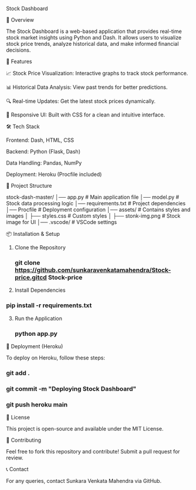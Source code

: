 Stock Dashboard

📌 Overview

The Stock Dashboard is a web-based application that provides real-time stock market insights using Python and Dash. It allows users to visualize stock price trends, analyze historical data, and make informed financial decisions.

🚀 Features

📈 Stock Price Visualization: Interactive graphs to track stock performance.

📊 Historical Data Analysis: View past trends for better predictions.

🔍 Real-time Updates: Get the latest stock prices dynamically.

🎨 Responsive UI: Built with CSS for a clean and intuitive interface.

🛠️ Tech Stack

Frontend: Dash, HTML, CSS

Backend: Python (Flask, Dash)

Data Handling: Pandas, NumPy

Deployment: Heroku (Procfile included)

📂 Project Structure

stock-dash-master/
│── app.py                 # Main application file
│── model.py               # Stock data processing logic
│── requirements.txt       # Project dependencies
│── Procfile               # Deployment configuration
│── assets/                # Contains styles and images
│   ├── styles.css         # Custom styles
│   ├── stonk-img.png      # Stock image for UI
│── .vscode/               # VSCode settings


📦 Installation & Setup

1. Clone the Repository
   ### git clone https://github.com/sunkaravenkatamahendra/Stock-price.gitcd Stock-price

2. Install Dependencies
  ### pip install -r requirements.txt
   
3. Run the Application
   ### python app.py

🚀 Deployment (Heroku)

To deploy on Heroku, follow these steps:
### git add .
### git commit -m "Deploying Stock Dashboard"
### git push heroku main




📜 License

This project is open-source and available under the MIT License.

🤝 Contributing

Feel free to fork this repository and contribute! Submit a pull request for review.

📞 Contact

For any queries, contact Sunkara Venkata Mahendra via GitHub.

